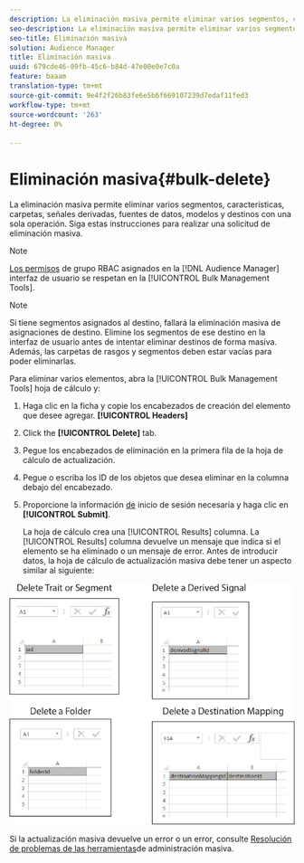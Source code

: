 ```yaml
---
description: La eliminación masiva permite eliminar varios segmentos, características, carpetas, señales derivadas, fuentes de datos, modelos y destinos con una sola operación. Siga estas instrucciones para realizar una solicitud de eliminación masiva.
seo-description: La eliminación masiva permite eliminar varios segmentos, características, carpetas, señales derivadas, fuentes de datos, modelos y destinos con una sola operación. Siga estas instrucciones para realizar una solicitud de eliminación masiva.
seo-title: Eliminación masiva
solution: Audience Manager
title: Eliminación masiva
uuid: 679cde46-09fb-45c6-b84d-47e00e0e7c0a
feature: baaam
translation-type: tm+mt
source-git-commit: 9e4f2f26b83fe6e5b6f669107239d7edaf11fed3
workflow-type: tm+mt
source-wordcount: '263'
ht-degree: 0%

---
```



# Eliminación masiva{#bulk-delete}

La eliminación masiva permite eliminar varios segmentos, características, carpetas, señales derivadas, fuentes de datos, modelos y destinos con una sola operación. Siga estas instrucciones para realizar una solicitud de eliminación masiva.

<!-- 

<p>t_bulk_delete.xml </p>

 -->

>[!NOTE]
>
>[Los permisos](../../features/administration/administration-overview.md) de grupo RBAC asignados en la [!DNL Audience Manager] interfaz de usuario se respetan en la [!UICONTROL Bulk Management Tools].

>[!NOTE]
>
>Si tiene segmentos asignados al destino, fallará la eliminación masiva de asignaciones de destino. Elimine los segmentos de ese destino en la interfaz de usuario antes de intentar eliminar destinos de forma masiva. Además, las carpetas de rasgos y segmentos deben estar vacías para poder eliminarlas.

Para eliminar varios elementos, abra la [!UICONTROL Bulk Management Tools] hoja de cálculo y:

1. Haga clic en la ficha y copie los encabezados de creación del elemento que desee agregar. **[!UICONTROL Headers]**
2. Click the **[!UICONTROL Delete]** tab.
3. Pegue los encabezados de eliminación en la primera fila de la hoja de cálculo de actualización.
4. Pegue o escriba los ID de los objetos que desea eliminar en la columna debajo del encabezado.
5. Proporcione la información [de](../../reference/bulk-management-tools/bulk-management-intro.md#auth-reqs) inicio de sesión necesaria y haga clic en **[!UICONTROL Submit]**.

   La hoja de cálculo crea una [!UICONTROL Results] columna. La [!UICONTROL Results] columna devuelve un mensaje que indica si el elemento se ha eliminado o un mensaje de error.
Antes de introducir datos, la hoja de cálculo de actualización masiva debe tener un aspecto similar al siguiente:

![](assets/delete.png)

Si la actualización masiva devuelve un error o un error, consulte [Resolución de problemas de las herramientas](../../reference/bulk-management-tools/bulk-troubleshooting.md)de administración masiva.
